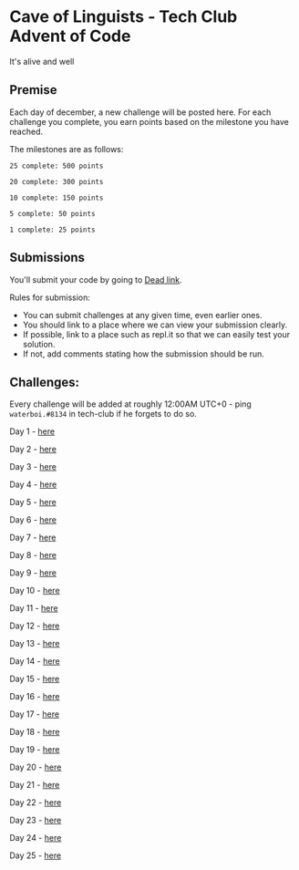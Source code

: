 # Cave of Linguists - Tech Club Advent of Code

It's alive and well

## Premise

Each day of december, a new challenge will be posted here. For each challenge you complete, you earn points based on the milestone you have reached.

The milestones are as follows:
```
25 complete: 500 points

20 complete: 300 points

10 complete: 150 points

5 complete: 50 points

1 complete: 25 points
```

## Submissions

You'll submit your code by going to [Dead link](). 

Rules for submission:
- You can submit challenges at any given time, even earlier ones.
- You should link to a place where we can view your submission clearly.
- If possible, link to a place such as repl.it so that we can easily test your solution.
- If not, add comments stating how the submission should be run.



## Challenges:
Every challenge will be added at roughly 12:00AM UTC+0 - ping `waterboi.#8134` in tech-club if he forgets to do so.

Day 1 - [here](1.md)

Day 2 - [here](2.md)

Day 3 - [here](3.md)

Day 4 - [here](4.md)

Day 5 - [here](5.md)

Day 6 - [here](6.md)

Day 7 - [here](7.md)

Day 8 - [here](8.md)

Day 9 - [here](9.md)

Day 10 - [here](10.md)

Day 11 - [here](11.md)

Day 12 - [here](12.md)

Day 13 - [here](13.md)

Day 14 - [here](14.md)

Day 15 - [here](15.md)

Day 16 - [here](16.md)

Day 17 - [here](17.md)

Day 18 - [here](18.md)

Day 19 - [here](19.md)

Day 20 - [here](20.md)

Day 21 - [here](21.md)

Day 22 - [here](22.md)

Day 23 - [here](23.md)

Day 24 - [here](24.md)

Day 25 - [here](25.md)
